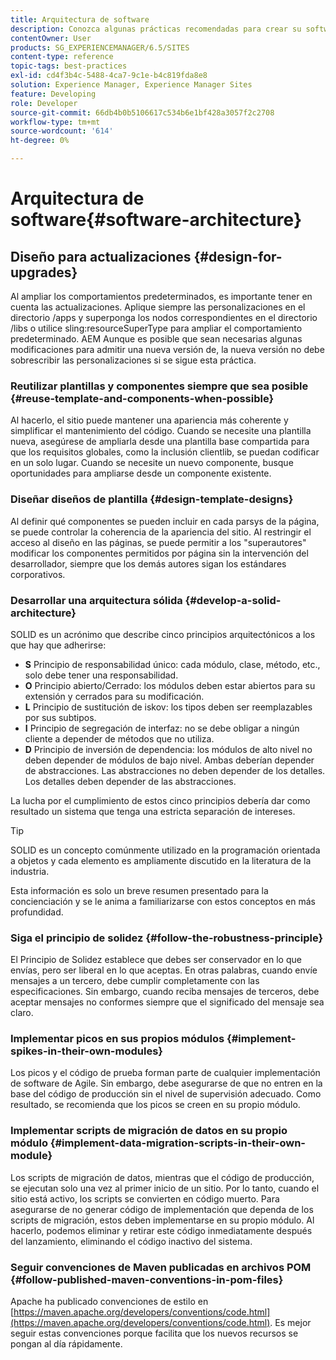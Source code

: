 ```yaml
---
title: Arquitectura de software
description: Conozca algunas prácticas recomendadas para crear su software para Adobe Experience Manager.
contentOwner: User
products: SG_EXPERIENCEMANAGER/6.5/SITES
content-type: reference
topic-tags: best-practices
exl-id: cd4f3b4c-5488-4ca7-9c1e-b4c819fda8e8
solution: Experience Manager, Experience Manager Sites
feature: Developing
role: Developer
source-git-commit: 66db4b0b5106617c534b6e1bf428a3057f2c2708
workflow-type: tm+mt
source-wordcount: '614'
ht-degree: 0%

---
```


# Arquitectura de software{#software-architecture}

## Diseño para actualizaciones {#design-for-upgrades}

Al ampliar los comportamientos predeterminados, es importante tener en cuenta las actualizaciones. Aplique siempre las personalizaciones en el directorio /apps y superponga los nodos correspondientes en el directorio /libs o utilice sling:resourceSuperType para ampliar el comportamiento predeterminado. AEM Aunque es posible que sean necesarias algunas modificaciones para admitir una nueva versión de, la nueva versión no debe sobrescribir las personalizaciones si se sigue esta práctica.

### Reutilizar plantillas y componentes siempre que sea posible {#reuse-template-and-components-when-possible}

Al hacerlo, el sitio puede mantener una apariencia más coherente y simplificar el mantenimiento del código. Cuando se necesite una plantilla nueva, asegúrese de ampliarla desde una plantilla base compartida para que los requisitos globales, como la inclusión clientlib, se puedan codificar en un solo lugar. Cuando se necesite un nuevo componente, busque oportunidades para ampliarse desde un componente existente.

### Diseñar diseños de plantilla {#design-template-designs}

Al definir qué componentes se pueden incluir en cada parsys de la página, se puede controlar la coherencia de la apariencia del sitio. Al restringir el acceso al diseño en las páginas, se puede permitir a los &quot;superautores&quot; modificar los componentes permitidos por página sin la intervención del desarrollador, siempre que los demás autores sigan los estándares corporativos.

### Desarrollar una arquitectura sólida {#develop-a-solid-architecture}

SOLID es un acrónimo que describe cinco principios arquitectónicos a los que hay que adherirse:

* **S** Principio de responsabilidad único: cada módulo, clase, método, etc., solo debe tener una responsabilidad.
* **O** Principio abierto/Cerrado: los módulos deben estar abiertos para su extensión y cerrados para su modificación.
* **L** Principio de sustitución de iskov: los tipos deben ser reemplazables por sus subtipos.
* **I** Principio de segregación de interfaz: no se debe obligar a ningún cliente a depender de métodos que no utiliza.
* **D** Principio de inversión de dependencia: los módulos de alto nivel no deben depender de módulos de bajo nivel. Ambas deberían depender de abstracciones. Las abstracciones no deben depender de los detalles. Los detalles deben depender de las abstracciones.

La lucha por el cumplimiento de estos cinco principios debería dar como resultado un sistema que tenga una estricta separación de intereses.

>[!TIP]
>
>SOLID es un concepto comúnmente utilizado en la programación orientada a objetos y cada elemento es ampliamente discutido en la literatura de la industria.
>
>Esta información es solo un breve resumen presentado para la concienciación y se le anima a familiarizarse con estos conceptos en más profundidad.

### Siga el principio de solidez {#follow-the-robustness-principle}

El Principio de Solidez establece que debes ser conservador en lo que envías, pero ser liberal en lo que aceptas. En otras palabras, cuando envíe mensajes a un tercero, debe cumplir completamente con las especificaciones. Sin embargo, cuando reciba mensajes de terceros, debe aceptar mensajes no conformes siempre que el significado del mensaje sea claro.

### Implementar picos en sus propios módulos {#implement-spikes-in-their-own-modules}

Los picos y el código de prueba forman parte de cualquier implementación de software de Agile. Sin embargo, debe asegurarse de que no entren en la base del código de producción sin el nivel de supervisión adecuado. Como resultado, se recomienda que los picos se creen en su propio módulo.

### Implementar scripts de migración de datos en su propio módulo {#implement-data-migration-scripts-in-their-own-module}

Los scripts de migración de datos, mientras que el código de producción, se ejecutan solo una vez al primer inicio de un sitio. Por lo tanto, cuando el sitio está activo, los scripts se convierten en código muerto. Para asegurarse de no generar código de implementación que dependa de los scripts de migración, estos deben implementarse en su propio módulo. Al hacerlo, podemos eliminar y retirar este código inmediatamente después del lanzamiento, eliminando el código inactivo del sistema.

### Seguir convenciones de Maven publicadas en archivos POM {#follow-published-maven-conventions-in-pom-files}

Apache ha publicado convenciones de estilo en [https://maven.apache.org/developers/conventions/code.html](https://maven.apache.org/developers/conventions/code.html). Es mejor seguir estas convenciones porque facilita que los nuevos recursos se pongan al día rápidamente.
